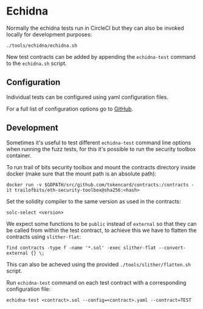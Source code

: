 # Echidna

Normally the echidna tests run in CircleCI but they can also be invoked locally for development purposes:

    ./tools/echidna/echidna.sh

New test contracts can be added by appending the `echidna-test` command to the `echidna.sh` script.

## Configuration

Individual tests can be configured using yaml configuration files.

For a full list of configuration options go to [GitHub](https://github.com/crytic/echidna/blob/master/examples/solidity/basic/default.yaml).

## Development

Sometimes it's useful to test different `echidna-test` command line options when running the fuzz tests, for this it's possible to run the security toolbox container.

To run trail of bits security toolbox and mount the contracts directory inside docker (make sure that the mount path is an absolute path):

    docker run -v $GOPATH/src/github.com/tokencard/contracts:/contracts -it trailofbits/eth-security-toolbox@sha256:<hash>

Set the solidity compiler to the same version as used in the contracts:

    solc-select <version>

We expect some functions to be `public` instead of `external` so that they can be called from within the test contract, to achieve this we have to flatten the contracts using `slither-flat`:

    find contracts -type f -name '*.sol' -exec slither-flat --convert-external {} \;

This can also be acheved using the provided `./tools/slither/flatten.sh` script.

Run `echidna-test` command on each test contract with a corresponding configuration file:

    echidna-test <contract>.sol --config=<contract>.yaml --contract=TEST
